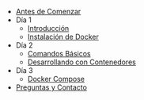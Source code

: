 - [Antes de Comenzar](/README)
- Día 1
  - [Introducción](/dia-1/intro)
  - [Instalación de Docker](/dia-1/instalacion)
- Día 2
  - [Comandos Básicos](/dia-2/comandos-basicos)
  - [Desarrollando con Contenedores](/dia-2/desarrollando-docker)
- Día 3
  - [Docker Compose](/dia-3/docker-compose)
- [Preguntas y Contacto](/preguntas-contacto)